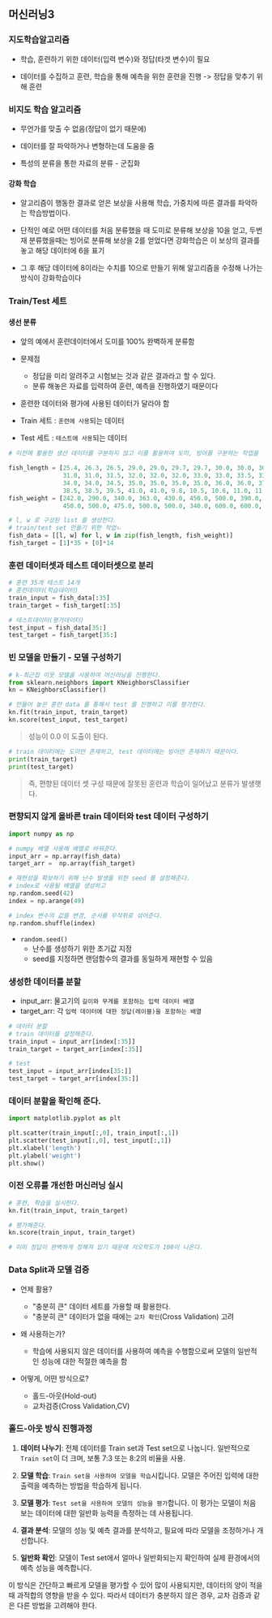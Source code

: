 ## 머신러닝3

### 지도학습알고리즘

- 학습, 훈련하기 위한 데이터(입력 변수)와 정답(타겟 변수)이 필요

- 데이터를 수집하고 훈련, 학습을 통해 예측을 위한 훈련을 진행 -> 정답을 맞추기 위해 훈련
    
### 비지도 학습 알고리즘

- 무언가를 맞출 수 없음(정답이 없기 때문에)

- 데이터를 잘 파악하거나 변형하는데 도움을 줌

- 특성의 분류을 통한 자료의 분류 - 군집화

#### 강화 학습

- 알고리즘이 행동한 결과로 얻은 보상을 사용해 학습, 가중치에 따른 결과를 파악하는 학습방법이다.

- 단적인 예로 어떤 데이터를  처음 분류했을 때 도미로 분류해 보상을 10을 얻고,
두번재 분류했을때는 빙어로 분류해  보상을 2를 얻었다면 강화학습은 이 보상의 결과를 놓고 해당 데이터에 6을 표기

- 그 후 해당 데이터에 8이라는 수치를 10으로 만들기 위해 알고리즘을 수정해 나가는 방식이 강화학습이다

### Train/Test 세트

#### 생선 분류

- 앞의 예에서 훈련데이터에서 도미를 100% 완벽하게 분류함

- 문제점 
  - 정답을 미리 알려주고 시험보는 것과 같은 결과라고 할 수 있다.
  - 분류 해놓은 자료를 입력하여 훈련, 예측을 진행하였기 때문이다

- 훈련한 데이터와 평가에 사용된 데이터가 달라야 함

- Train 세트 : `훈련에 사용`되는 데이터

- Test 세트 : `테스트에 사용`되는 데이터

```py
# 이전에 활용한 생선 데이터를 구분하지 않고 이를 활용하여 도미, 빙어를 구분하는 작업을 실행하고자 한다.

fish_length = [25.4, 26.3, 26.5, 29.0, 29.0, 29.7, 29.7, 30.0, 30.0, 30.7,
               31.0, 31.0, 31.5, 32.0, 32.0, 32.0, 33.0, 33.0, 33.5, 33.5,
               34.0, 34.0, 34.5, 35.0, 35.0, 35.0, 35.0, 36.0, 36.0, 37.0,
               38.5, 38.5, 39.5, 41.0, 41.0, 9.8, 10.5, 10.6, 11.0, 11.2, 11.3, 11.8, 11.8, 12.0, 12.2, 12.4, 13.0, 14.3, 15.0]
fish_weight = [242.0, 290.0, 340.0, 363.0, 430.0, 450.0, 500.0, 390.0, 
               450.0, 500.0, 475.0, 500.0, 500.0, 340.0, 600.0, 600.0, 700.0, 700.0, 610.0, 650.0, 575.0, 685.0, 620.0, 680.0, 700.0, 725.0, 720.0, 714.0, 850.0, 1000.0, 920.0, 955.0, 925.0, 975.0, 950.0, 6.7, 7.5, 7.0, 9.7, 9.8, 8.7, 10.0, 9.9, 9.8, 12.2, 13.4, 12.2, 19.7, 19.9]

# l, w 로 구성된 list 를 생성한다.
# train/test set 만들기 위한 작업ㄴ
fish_data = [[l, w] for l, w in zip(fish_length, fish_weight)]
fish_target = [1]*35 + [0]*14
```

### **훈련 데이터셋과 테스트 데이터셋으로 분리**

```py
# 훈련 35개 테스트 14개
# 훈련데이터(학습데이터)
train_input = fish_data[:35]
train_target = fish_target[:35]

# 테스트데이터(평가데이터)
test_input = fish_data[35:]
test_target = fish_target[35:]
```

### 빈 모델을 만들기 - 모델 구성하기

```py
# k-최근접 이웃 모델을 사용하여 머신러닝을 진행한다.
from sklearn.neighbors import KNeighborsClassifier
kn = KNeighborsClassifier()

# 만들어 놓은 훈련 data 를 통해서 test 를 진행하고 이를 평가한다.
kn.fit(train_input, train_target)
kn.score(test_input, test_target)
```

> 성능이 0.0 이 도출이 된다.

```py
# train 데이터에는 도미만 존재하고, test 데이터에는 빙어만 존재하기 때문이다.
print(train_target) 
print(test_target) 
```

> 즉, 편향된 데이터 셋 구성 때문에 잘못된 훈련과 학습이 일어났고 분류가 발생햇다.

### 편향되지 않게 올바른 train 데이터와 test 데이터 구성하기


```py
import numpy as np

# numpy 배열 사용해 배열로 바꿔준다.
input_arr = np.array(fish_data)
target_arr =  np.array(fish_target)

# 재현성을 확보하기 위해 난수 발생을 위한 seed 를 설정해준다.
# index로 사용될 배열을 생성하고 
np.random.seed(42)
index = np.arange(49)

# index 변수의 값을 변경, 순서를 무작위로 섞어준다.
np.random.shuffle(index) 
```

- `random.seed()`
  - 난수를 생성하기 위한 초기값 지정
  - seed를 지정하면 랜덤함수의 결과를 동일하게 재현할 수 있음

### 생성한 데이터를 분할

- input_arr: 물고기의 `길이와 무게를 포함하는 입력 데이터 배열`
- target_arr: 각 `입력 데이터에 대한 정답(레이블)을 포함하는 배열`

```py
# 데이터 분할
# train 데이터를 설정해준다.
train_input = input_arr[index[:35]]
train_target = target_arr[index[:35]]

# test
test_input = input_arr[index[35:]]
test_target = target_arr[index[35:]]
```

### 데이터 분할을 확인해 준다.

```py
import matplotlib.pyplot as plt

plt.scatter(train_input[:,0], train_input[:,1])
plt.scatter(test_input[:,0], test_input[:,1])
plt.xlabel('length')
plt.ylabel('weight')
plt.show()
```

### 이전 오류를 개선한 머신러닝 실시

```py
# 훈련, 학습을 실시한다.
kn.fit(train_input, train_target)

# 평가해준다.
kn.score(train_input, train_target)

# 이미 정답이 완벽하게 정해져 있기 때문에 저오학도가 100이 나온다.
```

### Data Split과 모델 검증

- 언제 활용?
  - "충분히 큰" 데이터 세트를 가용할 때 활용한다.
  - "충분히 큰" 데이터가 없을 때에는 `교차 확인`(Cross Validation) 고려

- 왜 사용하는가?
  - 학습에 사용되지 않은 데이터를 사용하여 예측을 수행함으로써 모델의 일반적인 성능에 대한 적절한 예측을 함
    
- 어떻게, 어떤 방식으로?
  - 홀드-아웃(Hold-out)
  - 교차검증(Cross Validation,CV)

### 홀드-아웃 방식 진행과정

1. **데이터 나누기**: 전체 데이터를 Train set과 Test set으로 나눕니다. 일반적으로 `Train set`이 더 크며, 보통 7:3 또는 8:2의 비율을 사용.

2. **모델 학습**: `Train set을 사용하여 모델을 학습`시킵니다. 모델은 주어진 입력에 대한 출력을 예측하는 방법을 학습하게 됩니다.

3. **모델 평가**: `Test set을 사용하여 모델의 성능을 평가`합니다. 이 평가는 모델이 처음 보는 데이터에 대한 일반화 능력을 측정하는 데 사용됩니다.

4. **결과 분석**: 모델의 성능 및 예측 결과를 분석하고, 필요에 따라 모델을 조정하거나 개선합니다.

5. **일반화 확인**: 모델이 Test set에서 얼마나 일반화되는지 확인하여 실제 환경에서의 예측 성능을 예측합니다.

이 방식은 간단하고 빠르게 모델을 평가할 수 있어 많이 사용되지만, 데이터의 양이 적을 때 과적합의 영향을 받을 수 있다. 따라서 데이터가 충분하지 않은 경우, 교차 검증과 같은 다른 방법을 고려해야 한다.

